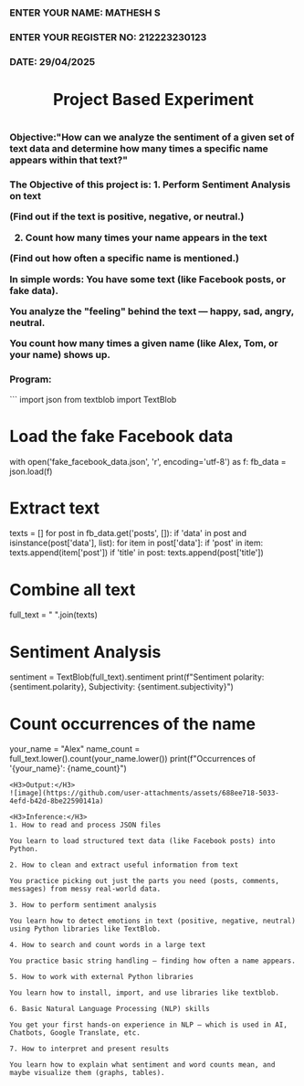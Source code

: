 <H3>ENTER YOUR NAME: MATHESH S</H3>
<H3>ENTER YOUR REGISTER NO: 212223230123</H3>
<H3>DATE: 29/04/2025 </H3>
<H1 Align="center">Project Based Experiment<H1>
<H3>Objective:"How can we analyze the sentiment of a given set of text data and determine how many times a specific name appears within that text?"<H3>
 The Objective of this project is:
1. Perform Sentiment Analysis on text

(Find out if the text is positive, negative, or neutral.)

2. Count how many times your name appears in the text

(Find out how often a specific name is mentioned.)

In simple words:
You have some text (like Facebook posts, or fake data).

You analyze the "feeling" behind the text — happy, sad, angry, neutral.

You count how many times a given name (like Alex, Tom, or your name) shows up.
<H3>Program:</H3>
```
import json
from textblob import TextBlob

# Load the fake Facebook data
with open('fake_facebook_data.json', 'r', encoding='utf-8') as f:
    fb_data = json.load(f)

# Extract text
texts = []
for post in fb_data.get('posts', []):
    if 'data' in post and isinstance(post['data'], list):
        for item in post['data']:
            if 'post' in item:
                texts.append(item['post'])
    if 'title' in post:
        texts.append(post['title'])

# Combine all text
full_text = " ".join(texts)

# Sentiment Analysis
sentiment = TextBlob(full_text).sentiment
print(f"Sentiment polarity: {sentiment.polarity}, Subjectivity: {sentiment.subjectivity}")

# Count occurrences of the name
your_name = "Alex"
name_count = full_text.lower().count(your_name.lower())
print(f"Occurrences of '{your_name}': {name_count}")

```
<H3>Output:</H3>
![image](https://github.com/user-attachments/assets/688ee718-5033-4efd-b42d-8be22590141a)

<H3>Inference:</H3>
1. How to read and process JSON files

You learn to load structured text data (like Facebook posts) into Python.

2. How to clean and extract useful information from text

You practice picking out just the parts you need (posts, comments, messages) from messy real-world data.

3. How to perform sentiment analysis

You learn how to detect emotions in text (positive, negative, neutral) using Python libraries like TextBlob.

4. How to search and count words in a large text

You practice basic string handling — finding how often a name appears.

5. How to work with external Python libraries

You learn how to install, import, and use libraries like textblob.

6. Basic Natural Language Processing (NLP) skills

You get your first hands-on experience in NLP — which is used in AI, Chatbots, Google Translate, etc.

7. How to interpret and present results

You learn how to explain what sentiment and word counts mean, and maybe visualize them (graphs, tables).

